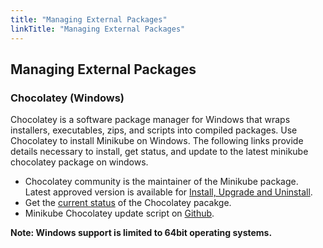 ```yaml
---
title: "Managing External Packages"
linkTitle: "Managing External Packages"
---
```


## Managing External Packages

### Chocolatey (Windows)

Chocolatey is a software package manager for Windows that wraps installers, executables, zips, and scripts into compiled packages. Use Chocolatey to install Minikube on Windows. The following links provide details necessary to install, get status, and update to the latest minikube chocolatey package on windows.

* Chocolatey community is the maintainer of the Minikube package. Latest approved version is available for [Install, Upgrade and Uninstall](https://community.chocolatey.org/packages/Minikube/).
* Get the [current status](https://gist.github.com/choco-bot/a14b1e5bfaf70839b338eb1ab7f8226f) of the Chocolatey pacakge.
* Minikube Chocolatey update script on [Github](https://github.com/chocolatey-community/chocolatey-coreteampackages/tree/master/automatic/minikube).

**Note: Windows support is limited to 64bit operating systems.**
